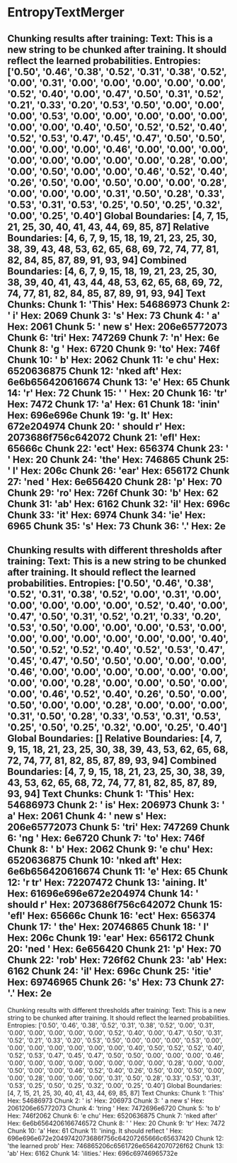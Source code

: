 # EntropyTextMerger


Chunking results after training:
  Text: This is a new string to be chunked after training. It should reflect the learned probabilities.
  Entropies: ['0.50', '0.46', '0.38', '0.52', '0.31', '0.38', '0.52', '0.00', '0.31', '0.00', '0.00', '0.00', '0.00', '0.00', '0.52', '0.40', '0.00', '0.47', '0.50', '0.31', '0.52', '0.21', '0.33', '0.20', '0.53', '0.50', '0.00', '0.00', '0.00', '0.53', '0.00', '0.00', '0.00', '0.00', '0.00', '0.00', '0.00', '0.40', '0.50', '0.52', '0.52', '0.40', '0.52', '0.53', '0.47', '0.45', '0.47', '0.50', '0.50', '0.00', '0.00', '0.00', '0.46', '0.00', '0.00', '0.00', '0.00', '0.00', '0.00', '0.00', '0.00', '0.28', '0.00', '0.00', '0.50', '0.00', '0.00', '0.46', '0.52', '0.40', '0.26', '0.50', '0.00', '0.50', '0.00', '0.00', '0.28', '0.00', '0.00', '0.00', '0.31', '0.50', '0.28', '0.33', '0.53', '0.31', '0.53', '0.25', '0.50', '0.25', '0.32', '0.00', '0.25', '0.40']
  Global Boundaries: [4, 7, 15, 21, 25, 30, 40, 41, 43, 44, 69, 85, 87]
  Relative Boundaries: [4, 6, 7, 9, 15, 18, 19, 21, 23, 25, 30, 38, 39, 43, 48, 53, 62, 65, 68, 69, 72, 74, 77, 81, 82, 84, 85, 87, 89, 91, 93, 94]
  Combined Boundaries: [4, 6, 7, 9, 15, 18, 19, 21, 23, 25, 30, 38, 39, 40, 41, 43, 44, 48, 53, 62, 65, 68, 69, 72, 74, 77, 81, 82, 84, 85, 87, 89, 91, 93, 94]
  Text Chunks:
    Chunk 1: 'This'
      Hex: 54686973
    Chunk 2: ' i'
      Hex: 2069
    Chunk 3: 's'
      Hex: 73
    Chunk 4: ' a'
      Hex: 2061
    Chunk 5: ' new s'
      Hex: 206e65772073
    Chunk 6: 'tri'
      Hex: 747269
    Chunk 7: 'n'
      Hex: 6e
    Chunk 8: 'g '
      Hex: 6720
    Chunk 9: 'to'
      Hex: 746f
    Chunk 10: ' b'
      Hex: 2062
    Chunk 11: 'e chu'
      Hex: 6520636875
    Chunk 12: 'nked aft'
      Hex: 6e6b656420616674
    Chunk 13: 'e'
      Hex: 65
    Chunk 14: 'r'
      Hex: 72
    Chunk 15: ' '
      Hex: 20
    Chunk 16: 'tr'
      Hex: 7472
    Chunk 17: 'a'
      Hex: 61
    Chunk 18: 'inin'
      Hex: 696e696e
    Chunk 19: 'g. It'
      Hex: 672e204974
    Chunk 20: ' should r'
      Hex: 2073686f756c642072
    Chunk 21: 'efl'
      Hex: 65666c
    Chunk 22: 'ect'
      Hex: 656374
    Chunk 23: ' '
      Hex: 20
    Chunk 24: 'the'
      Hex: 746865
    Chunk 25: ' l'
      Hex: 206c
    Chunk 26: 'ear'
      Hex: 656172
    Chunk 27: 'ned '
      Hex: 6e656420
    Chunk 28: 'p'
      Hex: 70
    Chunk 29: 'ro'
      Hex: 726f
    Chunk 30: 'b'
      Hex: 62
    Chunk 31: 'ab'
      Hex: 6162
    Chunk 32: 'il'
      Hex: 696c
    Chunk 33: 'it'
      Hex: 6974
    Chunk 34: 'ie'
      Hex: 6965
    Chunk 35: 's'
      Hex: 73
    Chunk 36: '.'
      Hex: 2e
--------------------------------------------------
Chunking results with different thresholds after training:
  Text: This is a new string to be chunked after training. It should reflect the learned probabilities.
  Entropies: ['0.50', '0.46', '0.38', '0.52', '0.31', '0.38', '0.52', '0.00', '0.31', '0.00', '0.00', '0.00', '0.00', '0.00', '0.52', '0.40', '0.00', '0.47', '0.50', '0.31', '0.52', '0.21', '0.33', '0.20', '0.53', '0.50', '0.00', '0.00', '0.00', '0.53', '0.00', '0.00', '0.00', '0.00', '0.00', '0.00', '0.00', '0.40', '0.50', '0.52', '0.52', '0.40', '0.52', '0.53', '0.47', '0.45', '0.47', '0.50', '0.50', '0.00', '0.00', '0.00', '0.46', '0.00', '0.00', '0.00', '0.00', '0.00', '0.00', '0.00', '0.00', '0.28', '0.00', '0.00', '0.50', '0.00', '0.00', '0.46', '0.52', '0.40', '0.26', '0.50', '0.00', '0.50', '0.00', '0.00', '0.28', '0.00', '0.00', '0.00', '0.31', '0.50', '0.28', '0.33', '0.53', '0.31', '0.53', '0.25', '0.50', '0.25', '0.32', '0.00', '0.25', '0.40']
  Global Boundaries: []
  Relative Boundaries: [4, 7, 9, 15, 18, 21, 23, 25, 30, 38, 39, 43, 53, 62, 65, 68, 72, 74, 77, 81, 82, 85, 87, 89, 93, 94]
  Combined Boundaries: [4, 7, 9, 15, 18, 21, 23, 25, 30, 38, 39, 43, 53, 62, 65, 68, 72, 74, 77, 81, 82, 85, 87, 89, 93, 94]
  Text Chunks:
    Chunk 1: 'This'
      Hex: 54686973
    Chunk 2: ' is'
      Hex: 206973
    Chunk 3: ' a'
      Hex: 2061
    Chunk 4: ' new s'
      Hex: 206e65772073
    Chunk 5: 'tri'
      Hex: 747269
    Chunk 6: 'ng '
      Hex: 6e6720
    Chunk 7: 'to'
      Hex: 746f
    Chunk 8: ' b'
      Hex: 2062
    Chunk 9: 'e chu'
      Hex: 6520636875
    Chunk 10: 'nked aft'
      Hex: 6e6b656420616674
    Chunk 11: 'e'
      Hex: 65
    Chunk 12: 'r tr'
      Hex: 72207472
    Chunk 13: 'aining. It'
      Hex: 61696e696e672e204974
    Chunk 14: ' should r'
      Hex: 2073686f756c642072
    Chunk 15: 'efl'
      Hex: 65666c
    Chunk 16: 'ect'
      Hex: 656374
    Chunk 17: ' the'
      Hex: 20746865
    Chunk 18: ' l'
      Hex: 206c
    Chunk 19: 'ear'
      Hex: 656172
    Chunk 20: 'ned '
      Hex: 6e656420
    Chunk 21: 'p'
      Hex: 70
    Chunk 22: 'rob'
      Hex: 726f62
    Chunk 23: 'ab'
      Hex: 6162
    Chunk 24: 'il'
      Hex: 696c
    Chunk 25: 'itie'
      Hex: 69746965
    Chunk 26: 's'
      Hex: 73
    Chunk 27: '.'
      Hex: 2e
--------------------------------------------------
Chunking results with different thresholds after training:
  Text: This is a new string to be chunked after training. It should reflect the learned probabilities.
  Entropies: ['0.50', '0.46', '0.38', '0.52', '0.31', '0.38', '0.52', '0.00', '0.31', '0.00', '0.00', '0.00', '0.00', '0.00', '0.52', '0.40', '0.00', '0.47', '0.50', '0.31', '0.52', '0.21', '0.33', '0.20', '0.53', '0.50', '0.00', '0.00', '0.00', '0.53', '0.00', '0.00', '0.00', '0.00', '0.00', '0.00', '0.00', '0.40', '0.50', '0.52', '0.52', '0.40', '0.52', '0.53', '0.47', '0.45', '0.47', '0.50', '0.50', '0.00', '0.00', '0.00', '0.46', '0.00', '0.00', '0.00', '0.00', '0.00', '0.00', '0.00', '0.00', '0.28', '0.00', '0.00', '0.50', '0.00', '0.00', '0.46', '0.52', '0.40', '0.26', '0.50', '0.00', '0.50', '0.00', '0.00', '0.28', '0.00', '0.00', '0.00', '0.31', '0.50', '0.28', '0.33', '0.53', '0.31', '0.53', '0.25', '0.50', '0.25', '0.32', '0.00', '0.25', '0.40']
  Global Boundaries: [4, 7, 15, 21, 25, 30, 40, 41, 43, 44, 69, 85, 87]
  Text Chunks:
    Chunk 1: 'This'
      Hex: 54686973
    Chunk 2: ' is'
      Hex: 206973
    Chunk 3: ' a new s'
      Hex: 2061206e65772073
    Chunk 4: 'tring '
      Hex: 7472696e6720
    Chunk 5: 'to b'
      Hex: 746f2062
    Chunk 6: 'e chu'
      Hex: 6520636875
    Chunk 7: 'nked after'
      Hex: 6e6b6564206166746572
    Chunk 8: ' '
      Hex: 20
    Chunk 9: 'tr'
      Hex: 7472
    Chunk 10: 'a'
      Hex: 61
    Chunk 11: 'ining. It should reflect '
      Hex: 696e696e672e2049742073686f756c64207265666c65637420
    Chunk 12: 'the learned prob'
      Hex: 746865206c6561726e65642070726f62
    Chunk 13: 'ab'
      Hex: 6162
    Chunk 14: 'ilities.'
      Hex: 696c69746965732e
